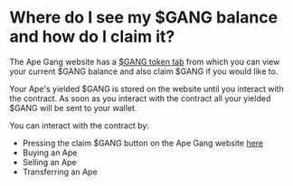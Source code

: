 # Where do I see my $GANG balance and how do I claim it?

The Ape Gang website has a [$GANG token tab](https://apegang.art/token) from which you can view your current $GANG balance and also claim $GANG if you would like to.

Your Ape's yielded $GANG is stored on the website until you interact with the contract. As soon as you interact with the contract all your yielded $GANG will be sent to your wallet.

You can interact with the contract by:

* Pressing the claim $GANG button on the Ape Gang website [here](https://apegang.art/token)
* Buying an Ape
* Selling an Ape
* Transferring an Ape
